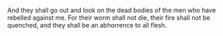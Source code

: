 And they shall go out and look on the dead bodies of the men who have rebelled against me. For their worm shall not die, their fire shall not be quenched, and they shall be an abhorrence to all flesh.
